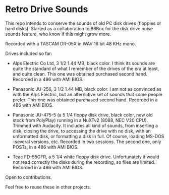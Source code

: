 # Retro Drive Sounds
This repo intends to conserve the sounds of old PC disk drives (floppies or hard disks). 
Started as a collaboration to 86Box for the disk drive noise sounds feature, who know if this might grow more. 

Recorded with a TASCAM DR-05X in WAV 16 bit 48 KHz mono.

Drives included so far:

- Alps Electric Co Ltd, 3 1/2 1.44 MB, black color. I think its sounds are quite the standard of what I remember of the drives of the era at least, and quite clean. This one was obtained purchased second hand. Recorded in a 486 with AMI BIOS.

- Panasonic JU-256, 3 1/2 1.44 MB, black color. I am not as convinced as with the Alps Electric, but an alternative set of sounds that some people prefer. This one was obtained purchased second hand. Recorded in a 486 with AMI BIOS.

- Panasonic JU-475-5 (a 5 1/4 floppy disk drive, black color, new old stock from PolyPlay) running in a NuXTv2 (8088, NEC V20 CPU). 
Trimmed with Audacity. It includes all kind of sounds, from inserting a disk, closing the drive, to accessing the drive with no disk, with an unformatted disk, or formatting a disk in full. Of course, loading MS-DOS -several versions, etc.
Recorded in two sessions. The second one, only POSTs, in a 486 with AMI BIOS. 

- Teac FD-55GFR, a 5 1/4 white floppy disk drive. Unfortunately it would not read correctly the disks during the recording, so files are limited. Recorded in a 486 with AMI BIOS.

Open to contributions.

Feel free to reuse these in other projects.

